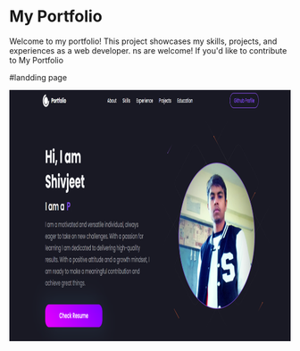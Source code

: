 # My Portfolio
Welcome to my portfolio! This project showcases my skills, projects, and experiences as a web developer.
ns are welcome! If you'd like to contribute to My Portfolio

#landding page

<img width="100%;" height="450px" src="https://github.com/Shiva6317/Personal_website/blob/main/Screenshot%202023-08-31%20120834.png?raw=true"/>

